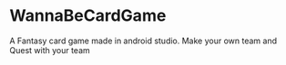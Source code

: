 # WannaBeCardGame
A Fantasy card game made in android studio. Make your own team and Quest with your team
